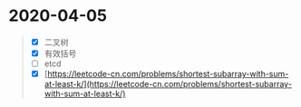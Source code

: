 # 2020-04-05

> * [x] 二叉树
> * [x] 有效括号
> * [ ] etcd
> * [x] [https://leetcode-cn.com/problems/shortest-subarray-with-sum-at-least-k/](https://leetcode-cn.com/problems/shortest-subarray-with-sum-at-least-k/)

